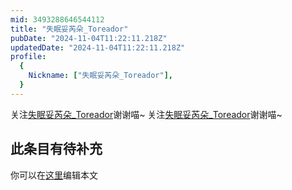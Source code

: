 ```yaml
---
mid: 3493288646544112
title: "失眠妥芮朵_Toreador"
pubDate: "2024-11-04T11:22:11.218Z"
updatedDate: "2024-11-04T11:22:11.218Z"
profile:
  {
    Nickname: ["失眠妥芮朵_Toreador"],
  }
---
```


关注[失眠妥芮朵_Toreador](https://space.bilibili.com/3493288646544112)谢谢喵~ 关注[失眠妥芮朵_Toreador](https://space.bilibili.com/3493288646544112)谢谢喵~

## 此条目有待补充
你可以在[这里](https://github.com/Yuhanawa/VTuber.ICU-Content/edit/master/v/失眠妥芮朵_Toreador/index.md)编辑本文
